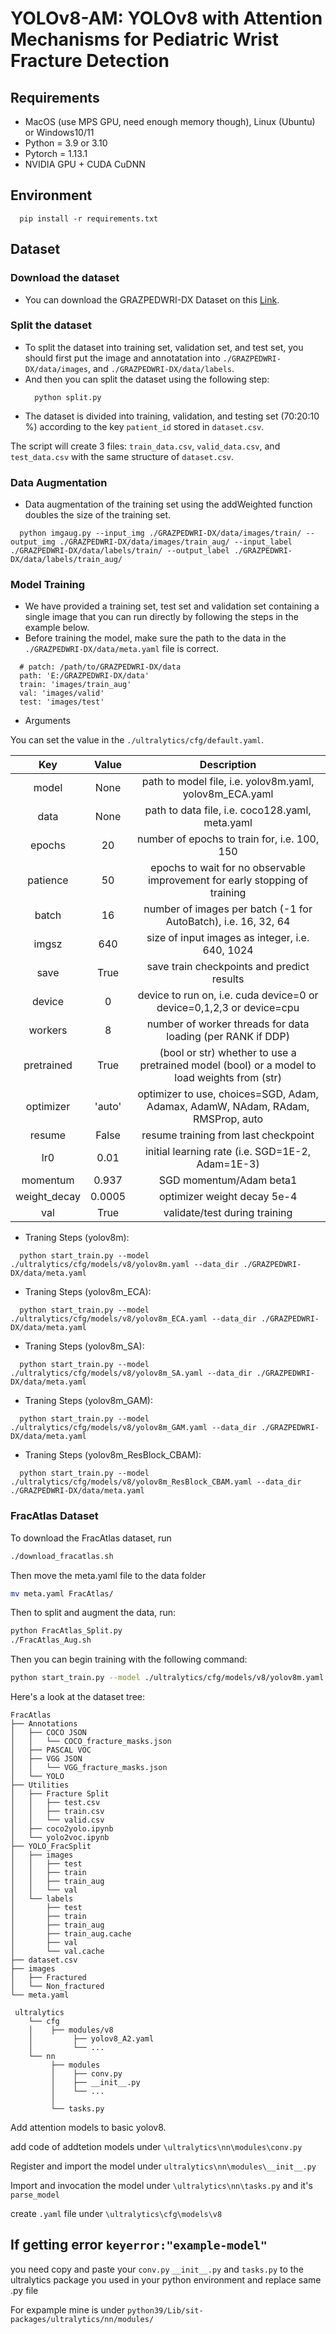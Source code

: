 # YOLOv8-AM: YOLOv8 with Attention Mechanisms for Pediatric Wrist Fracture Detection


## Requirements
* MacOS (use MPS GPU, need enough memory though), Linux (Ubuntu) or Windows10/11
* Python = 3.9 or 3.10
* Pytorch = 1.13.1
* NVIDIA GPU + CUDA CuDNN

## Environment
```
  pip install -r requirements.txt
```

## Dataset
### Download the dataset
* You can download the GRAZPEDWRI-DX Dataset on this [Link](https://figshare.com/articles/dataset/GRAZPEDWRI-DX/14825193).
### Split the dataset
* To split the dataset into training set, validation set, and test set, you should first put the image and annotatation into `./GRAZPEDWRI-DX/data/images`, and `./GRAZPEDWRI-DX/data/labels`.
* And then you can split the dataset using the following step:
  ```
    python split.py
  ```
* The dataset is divided into training, validation, and testing set (70:20:10 %) according to the key `patient_id` stored in `dataset.csv`. 

The script will create 3 files: `train_data.csv`, `valid_data.csv`, and `test_data.csv` with the same structure of `dataset.csv`.
                      
### Data Augmentation
* Data augmentation of the training set using the addWeighted function doubles the size of the training set.
```
  python imgaug.py --input_img ./GRAZPEDWRI-DX/data/images/train/ --output_img ./GRAZPEDWRI-DX/data/images/train_aug/ --input_label ./GRAZPEDWRI-DX/data/labels/train/ --output_label ./GRAZPEDWRI-DX/data/labels/train_aug/
```



### Model Training
* We have provided a training set, test set and validation set containing a single image that you can run directly by following the steps in the example below.
* Before training the model, make sure the path to the data in the `./GRAZPEDWRI-DX/data/meta.yaml` file is correct.
```
  # patch: /path/to/GRAZPEDWRI-DX/data
  path: 'E:/GRAZPEDWRI-DX/data'
  train: 'images/train_aug'
  val: 'images/valid'
  test: 'images/test'
```

* Arguments

You can set the value in the `./ultralytics/cfg/default.yaml`.

| Key | Value | Description |
| :---: | :---: | :---: |
| model | None | path to model file, i.e. yolov8m.yaml, yolov8m_ECA.yaml |
| data | None | path to data file, i.e. coco128.yaml, meta.yaml |
| epochs | 20 | number of epochs to train for, i.e. 100, 150 |
| patience | 50 | epochs to wait for no observable improvement for early stopping of training |
| batch | 16 | number of images per batch (-1 for AutoBatch), i.e. 16, 32, 64 |
| imgsz | 640 | size of input images as integer, i.e. 640, 1024 |
| save | True | save train checkpoints and predict results |
| device | 0 | device to run on, i.e. cuda device=0 or device=0,1,2,3 or device=cpu |
| workers | 8 | number of worker threads for data loading (per RANK if DDP) |
| pretrained | True | (bool or str) whether to use a pretrained model (bool) or a model to load weights from (str) |
| optimizer | 'auto' | optimizer to use, choices=SGD, Adam, Adamax, AdamW, NAdam, RAdam, RMSProp, auto |
| resume | False | resume training from last checkpoint |
| lr0 | 0.01 | initial learning rate (i.e. SGD=1E-2, Adam=1E-3) |
| momentum | 0.937 | 	SGD momentum/Adam beta1 |
| weight_decay | 0.0005 | optimizer weight decay 5e-4 |
| val | True | validate/test during training |

* Traning Steps (yolov8m):
```
  python start_train.py --model ./ultralytics/cfg/models/v8/yolov8m.yaml --data_dir ./GRAZPEDWRI-DX/data/meta.yaml
```
* Traning Steps (yolov8m_ECA):
```
  python start_train.py --model ./ultralytics/cfg/models/v8/yolov8m_ECA.yaml --data_dir ./GRAZPEDWRI-DX/data/meta.yaml
```
* Traning Steps (yolov8m_SA):
```
  python start_train.py --model ./ultralytics/cfg/models/v8/yolov8m_SA.yaml --data_dir ./GRAZPEDWRI-DX/data/meta.yaml
```
* Traning Steps (yolov8m_GAM):
```
  python start_train.py --model ./ultralytics/cfg/models/v8/yolov8m_GAM.yaml --data_dir ./GRAZPEDWRI-DX/data/meta.yaml
```
* Traning Steps (yolov8m_ResBlock_CBAM):
```
  python start_train.py --model ./ultralytics/cfg/models/v8/yolov8m_ResBlock_CBAM.yaml --data_dir ./GRAZPEDWRI-DX/data/meta.yaml
```

### FracAtlas Dataset
To download the FracAtlas dataset, run

```bash
./download_fracatlas.sh
```

Then move the meta.yaml file to the data folder

```bash
mv meta.yaml FracAtlas/
```

Then to split and augment the data, run:

```bash
python FracAtlas_Split.py
./FracAtlas_Aug.sh
```

Then you can begin training with the following command:

```bash
python start_train.py --model ./ultralytics/cfg/models/v8/yolov8m.yaml --data_dir ./FracAtlas/meta.yaml
```

Here's a look at the dataset tree:

```
FracAtlas
├── Annotations
│   ├── COCO JSON
│   │   └── COCO_fracture_masks.json
│   ├── PASCAL VOC
│   ├── VGG JSON
│   │   └── VGG_fracture_masks.json
│   └── YOLO
├── Utilities
│   ├── Fracture Split
│   │   ├── test.csv
│   │   ├── train.csv
│   │   └── valid.csv
│   ├── coco2yolo.ipynb
│   └── yolo2voc.ipynb
├── YOLO_FracSplit
│   ├── images
│   │   ├── test
│   │   ├── train
│   │   ├── train_aug
│   │   └── val
│   └── labels
│       ├── test
│       ├── train
│       ├── train_aug
│       ├── train_aug.cache
│       ├── val
│       └── val.cache
├── dataset.csv
├── images
│   ├── Fractured
│   └── Non_fractured
└── meta.yaml
```

```
 ultralytics
    └── cfg
    │    ├── modules/v8
    │         ├── yolov8_A2.yaml
    │         └── ...
    └── nn
         ├── modules
         │    ├── conv.py
         │    ├── __init__.py
         │    └── ...
         │    
         └── tasks.py
```

Add attention models to basic yolov8. 

add code of addtetion models under ``\ultralytics\nn\modules\conv.py``

Register and import the model under ``ultralytics\nn\modules\__init__.py``

Import and invocation the model under ``\ultralytics\nn\tasks.py`` and it's ``parse_model``

create ``.yaml`` file under ``\ultralytics\cfg\models\v8``

## If getting error ``keyerror:"example-model"``

you need copy and paste your ``conv.py`` ``__init__.py`` and ``tasks.py`` to the ultralytics package you used in your python environment and replace same .py file

For expample mine is under ``python39/Lib/sit-packages/ultralytics/nn/modules/``

